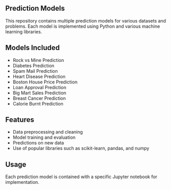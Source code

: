 ## Prediction Models
This repository contains multiple prediction models for various datasets and problems. Each model is implemented using Python and various machine learning libraries.

## Models Included
- Rock vs Mine Prediction
- Diabetes Prediction
- Spam Mail Prediction
- Heart Disease Prediction
- Boston House Price Prediction
- Loan Approval Prediction
- Big Mart Sales Prediction
- Breast Cancer Prediction
- Calorie Burnt Prediction

## Features
- Data preprocessing and cleaning
- Model training and evaluation
- Predictions on new data
- Use of popular libraries such as scikit-learn, pandas, and numpy

## Usage
Each prediction model is contained with a specific Jupyter notebook for implementation.
